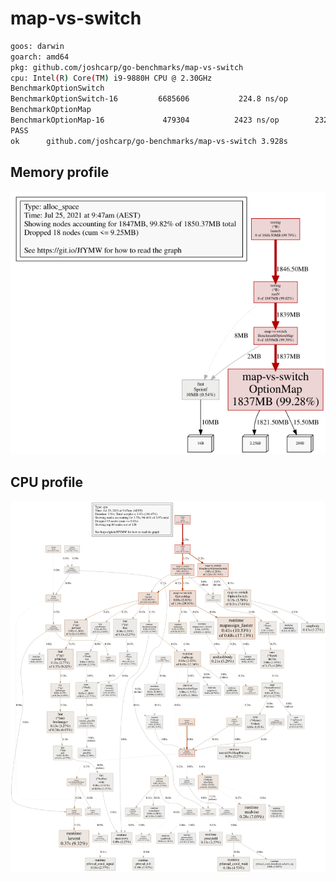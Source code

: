 # map-vs-switch
```bash
goos: darwin
goarch: amd64
pkg: github.com/joshcarp/go-benchmarks/map-vs-switch
cpu: Intel(R) Core(TM) i9-9880H CPU @ 2.30GHz
BenchmarkOptionSwitch
BenchmarkOptionSwitch-16    	 6685606	       224.8 ns/op	       1 B/op	       0 allocs/op
BenchmarkOptionMap
BenchmarkOptionMap-16       	  479304	      2423 ns/op	    2328 B/op	       1 allocs/op
PASS
ok  	github.com/joshcarp/go-benchmarks/map-vs-switch	3.928s
```
## Memory profile
![](mem.svg)
## CPU profile
![](cpu.svg)
